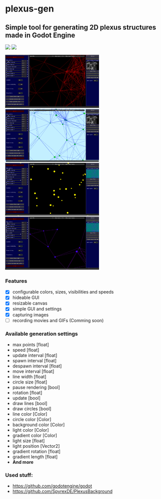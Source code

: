 # plexus-gen
## Simple tool for generating 2D plexus structures made in Godot Engine

![](https://img.shields.io/github/downloads/Wolfyxon/plexus-gen/total) ![](https://img.shields.io/github/v/tag/Wolfyxon/plexus-gen)
<p float="left">
<img src="https://raw.githubusercontent.com/Wolfyxon/plexus-gen/main/github/img/screenshot1.png" width="300px"> <img src="https://raw.githubusercontent.com/Wolfyxon/plexus-gen/main/github/img/screenshot2.png" width="300px"> <img src="https://raw.githubusercontent.com/Wolfyxon/plexus-gen/main/github/img/screenshot3.png" width="300px"> <img src="https://raw.githubusercontent.com/Wolfyxon/plexus-gen/main/github/img/screenshot4.png" width="300px">
</p>

### Features
- [x] configurable colors, sizes, visibilities and speeds
- [x] hideable GUI
- [x] resizable canvas 
- [x] simple GUI and settings
- [x] capturing images 
- [ ] recording movies and GIFs (Comming soon)

### Available generation settings
- max points [float]
- speed [float]
- update interval [float]
- spawn interval [float]
- despawn interval [float]
- move interval [float]
- line width [float]
- circle size [float]
- pause rendering [bool]
- rotation [float]
- update [bool]
- draw lines [bool]
- draw circles [bool]
- line color [Color]
- circle color [Color]
- background color [Color]
- light color [Color]
- gradient color [Color]
- light size [float]
- light position [Vector2]
- gradient rotation [float]
- gradient length [float]
- **And more**

### Used stuff:
- https://github.com/godotengine/godot
- https://github.com/SpyrexDE/PlexusBackground
